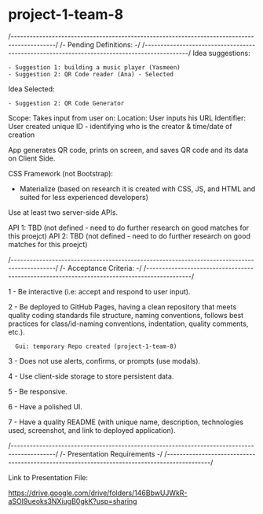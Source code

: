 # project-1-team-8

/--------------------------------------------------------------------------------------------/
/-                                    Pending Definitions:                                  -/
/--------------------------------------------------------------------------------------------/
Idea suggestions:

    - Suggestion 1: building a music player (Yasmeen)
    - Suggestion 2: QR Code reader (Ana) - Selected

Idea Selected:

    - Suggestion 2: QR Code Generator

Scope: Takes input from user on:
    Location: User inputs his URL
    Identifier: User created unique ID - identifying who is the creator & time/date of creation

App generates QR code, prints on screen, and saves QR code and its data on Client Side.
    

CSS Framework (not Bootstrap):

- Materialize (based on research it is created with CSS, JS, and HTML and suited for less experienced developers)

Use at least two server-side APIs.

API 1: TBD (not defined - need to do further research on good matches for this proejct)
API 2: TBD (not defined - need to do further research on good matches for this proejct)

/--------------------------------------------------------------------------------------------/
/-                                    Acceptance Criteria:                                  -/
/--------------------------------------------------------------------------------------------/

1 - Be interactive (i.e: accept and respond to user input).

2 - Be deployed to GitHub Pages, having a clean repository that meets quality coding standards
    file structure, naming conventions, follows best practices for class/id-naming conventions, 
    indentation, quality comments, etc.).

      Gui: temporary Repo created (project-1-team-8)

3 - Does not use alerts, confirms, or prompts (use modals).

4 - Use client-side storage to store persistent data.

5 - Be responsive.

6 - Have a polished UI.

7 - Have a quality README
    (with unique name, description, technologies used, screenshot, and link to deployed application).

/--------------------------------------------------------------------------------------------/
/-                                    Presentation Requirements                             -/
/--------------------------------------------------------------------------------------------/

Link to Presentation File:

https://drive.google.com/drive/folders/146BbwUJWkR-aSOI9ueoks3NXiugB0gkK?usp=sharing